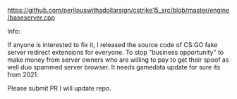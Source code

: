 https://github.com/perilouswithadollarsign/cstrike15_src/blob/master/engine/baseserver.cpp

Info: 

If anyone is interested to fix it, I released the source code of CS:GO fake server redirect extensions for everyone.  To stop "business opportunity"   to make money from  server owners who are willing to pay to get their spoof as well  duo spammed server browser. It needs gamedata update for sure its from 2021.   

Please submit PR I will update repo. 
